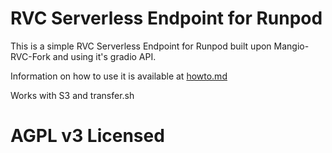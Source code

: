 # RVC Serverless Endpoint for Runpod

This is a simple RVC Serverless Endpoint for Runpod built upon Mangio-RVC-Fork and using it's gradio API.

Information on how to use it is available at [howto.md](howto.md)

Works with S3 and transfer.sh

# AGPL v3 Licensed
